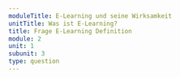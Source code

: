 ```yaml
---
moduleTitle: E-Learning und seine Wirksamkeit
unitTitle: Was ist E-Learning?
title: Frage E-Learning Definition
module: 2
unit: 1
subunit: 3
type: question
---
```


<multiplechoice id="2"></multiplechoice>